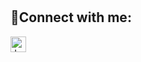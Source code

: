 <h1></h1>

<h2>🔗Connect with me:</h2>


<a href="https://www.linkedin.com/in/john-parra-72887322b/"><img align="left" alt="John Parra's LinkedIn page" width="25px" src="https://cdn.jsdelivr.net/npm/simple-icons@v3/icons/linkedin.svg" /></a>
